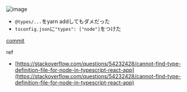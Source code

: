 
![image](https://gyazo.com/dfa7da2134b74fe47ed0b6fe0154b640/thumb/1000)
- `@types/...`をyarn addしてもダメだった
- `tsconfig.json`に`"types": ["node"]`をつけた

[commit](https://github.com/nishio/kozaneba/commit/1c3eab89e9e7bdd0a00824f623e618da13a3528f)

ref
- [https://stackoverflow.com/questions/54232428/cannot-find-type-definition-file-for-node-in-typescript-react-app](https://stackoverflow.com/questions/54232428/cannot-find-type-definition-file-for-node-in-typescript-react-app)

